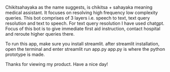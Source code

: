 Chikitsahayaka as the name suggests, is chikitsa + sahayaka meaning medical assistant. It focuses on resolving high frequency low complexity queries. This bot comprises of 3 layers i.e. speech to text, text query resolution and text to speech.
For text query resolution I have used chatgpt. Focus of this bot is to give immediate first aid instruction, contact hospital and reroute higher queries there.

To run this app, make sure you install streamlit.
after streamlit installation, open the terminal and enter streamlit run app.py
app.py is where the python prototype is made. 

Thanks for viewing my product. Have a nice day!
